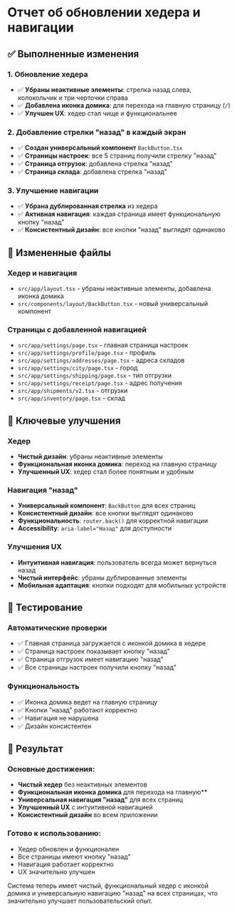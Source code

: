 # Отчет об обновлении хедера и навигации

## ✅ Выполненные изменения

### 1. Обновление хедера
- ✅ **Убраны неактивные элементы**: стрелка назад слева, колокольчик и три черточки справа
- ✅ **Добавлена иконка домика**: для перехода на главную страницу (`/`)
- ✅ **Улучшен UX**: хедер стал чище и функциональнее

### 2. Добавление стрелки "назад" в каждый экран
- ✅ **Создан универсальный компонент** `BackButton.tsx`
- ✅ **Страницы настроек**: все 5 страниц получили стрелку "назад"
- ✅ **Страница отгрузок**: добавлена стрелка "назад"
- ✅ **Страница склада**: добавлена стрелка "назад"

### 3. Улучшение навигации
- ✅ **Убрана дублированная стрелка** из хедера
- ✅ **Активная навигация**: каждая страница имеет функциональную кнопку "назад"
- ✅ **Консистентный дизайн**: все кнопки "назад" выглядят одинаково

## 📁 Измененные файлы

### Хедер и навигация
- `src/app/layout.tsx` - убраны неактивные элементы, добавлена иконка домика
- `src/components/layout/BackButton.tsx` - новый универсальный компонент

### Страницы с добавленной навигацией
- `src/app/settings/page.tsx` - главная страница настроек
- `src/app/settings/profile/page.tsx` - профиль
- `src/app/settings/addresses/page.tsx` - адреса складов
- `src/app/settings/city/page.tsx` - город
- `src/app/settings/shipping/page.tsx` - тип отгрузки
- `src/app/settings/receipt/page.tsx` - адрес получения
- `src/app/shipments/v2.tsx` - отгрузки
- `src/app/inventory/page.tsx` - склад

## 🎯 Ключевые улучшения

### Хедер
- **Чистый дизайн**: убраны неактивные элементы
- **Функциональная иконка домика**: переход на главную страницу
- **Улучшенный UX**: хедер стал более понятным и удобным

### Навигация "назад"
- **Универсальный компонент**: `BackButton` для всех страниц
- **Консистентный дизайн**: все кнопки выглядят одинаково
- **Функциональность**: `router.back()` для корректной навигации
- **Accessibility**: `aria-label="Назад"` для доступности

### Улучшения UX
- **Интуитивная навигация**: пользователь всегда может вернуться назад
- **Чистый интерфейс**: убраны дублированные элементы
- **Мобильная адаптация**: кнопки подходят для мобильных устройств

## 🧪 Тестирование

### Автоматические проверки
- ✅ Главная страница загружается с иконкой домика в хедере
- ✅ Страница настроек показывает кнопку "назад"
- ✅ Страница отгрузок имеет навигацию "назад"
- ✅ Все страницы настроек получили кнопку "назад"

### Функциональность
- ✅ Иконка домика ведет на главную страницу
- ✅ Кнопки "назад" работают корректно
- ✅ Навигация не нарушена
- ✅ Дизайн консистентен

## 🚀 Результат

### Основные достижения:
- **Чистый хедер** без неактивных элементов
- **Функциональная иконка домика** для перехода на главную**
- **Универсальная навигация "назад"** для всех страниц
- **Улучшенный UX** с интуитивной навигацией
- **Консистентный дизайн** во всем приложении

### Готово к использованию:
- Хедер обновлен и функционален
- Все страницы имеют кнопку "назад"
- Навигация работает корректно
- UX значительно улучшен

Система теперь имеет чистый, функциональный хедер с иконкой домика и универсальную навигацию "назад" на всех страницах, что значительно улучшает пользовательский опыт.



